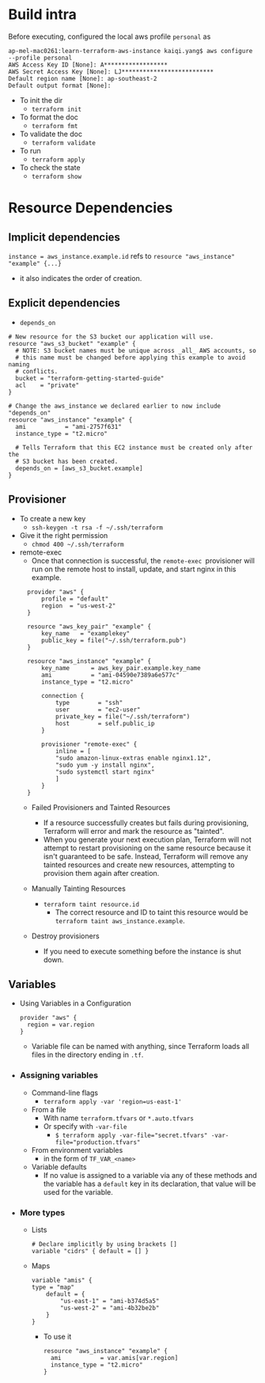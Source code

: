 # Build intra

Before executing, configured the local aws profile `personal` as 

```
ap-mel-mac0261:learn-terraform-aws-instance kaiqi.yang$ aws configure --profile personal
AWS Access Key ID [None]: A******************
AWS Secret Access Key [None]: LJ**************************
Default region name [None]: ap-southeast-2
Default output format [None]: 
```

- To init the dir 
  - `terraform init`
- To format the doc
  - `terraform fmt`
- To validate the doc
  - `terraform validate`
- To run
  - `terraform apply`
- To check the state
  - `terraform show`


# Resource Dependencies

## Implicit dependencies
`instance = aws_instance.example.id` refs to `resource "aws_instance" "example" {...}`
- it also indicates the order of creation.

## Explicit dependencies
- `depends_on`
```
# New resource for the S3 bucket our application will use.
resource "aws_s3_bucket" "example" {
  # NOTE: S3 bucket names must be unique across _all_ AWS accounts, so
  # this name must be changed before applying this example to avoid naming
  # conflicts.
  bucket = "terraform-getting-started-guide"
  acl    = "private"
}

# Change the aws_instance we declared earlier to now include "depends_on"
resource "aws_instance" "example" {
  ami           = "ami-2757f631"
  instance_type = "t2.micro"

  # Tells Terraform that this EC2 instance must be created only after the
  # S3 bucket has been created.
  depends_on = [aws_s3_bucket.example]
}
```

## Provisioner

- To create a new key
  - `ssh-keygen -t rsa -f ~/.ssh/terraform`
- Give it the right permission
  - `chmod 400 ~/.ssh/terraform`
- remote-exec
  - Once that connection is successful, the `remote-exec `provisioner will run on the remote host to install, update, and start nginx in this example.
  ```
    provider "aws" {
        profile = "default"
        region  = "us-west-2"
    }

    resource "aws_key_pair" "example" {
        key_name   = "examplekey"
        public_key = file("~/.ssh/terraform.pub")
    }

    resource "aws_instance" "example" {
        key_name      = aws_key_pair.example.key_name
        ami           = "ami-04590e7389a6e577c"
        instance_type = "t2.micro"

        connection {
            type        = "ssh"
            user        = "ec2-user"
            private_key = file("~/.ssh/terraform")
            host        = self.public_ip
        }

        provisioner "remote-exec" {
            inline = [
            "sudo amazon-linux-extras enable nginx1.12",
            "sudo yum -y install nginx",
            "sudo systemctl start nginx"
            ]
        }
    }

  ```
  - Failed Provisioners and Tainted Resources
    - If a resource successfully creates but fails during provisioning, Terraform will error and mark the resource as "tainted". 
    - When you generate your next execution plan, Terraform will not attempt to restart provisioning on the same resource because it isn't guaranteed to be safe. Instead, Terraform will remove any tainted resources and create new resources, attempting to provision them again after creation.

  - Manually Tainting Resources
    - `terraform taint resource.id`
      - The correct resource and ID to taint this resource would be `terraform taint aws_instance.example`.
  - Destroy provisioners
    - If you need to execute something before the instance is shut down.

## Variables
- Using Variables in a Configuration
  ```
  provider "aws" {
    region = var.region
  }
  ```
  - Variable file can be named with anything, since Terraform loads all files in the directory ending in `.tf`.
- ### Assigning variables
  - Command-line flags
    - `terraform apply -var 'region=us-east-1'`
  - From a file
    - With name `terraform.tfvars` or `*.auto.tfvars`
    - Or specify with `-var-file`
      - `$ terraform apply -var-file="secret.tfvars" -var-file="production.tfvars"`
  - From environment variables
    - in the form of `TF_VAR_<name>`
  - Variable defaults
    - If no value is assigned to a variable via any of these methods and the variable has a `default` key in its declaration, that value will be used for the variable.
- ### More types
  - Lists
    ```
    # Declare implicitly by using brackets []
    variable "cidrs" { default = [] }
    ```
  - Maps
    ```
    variable "amis" {
    type = "map"
        default = {
            "us-east-1" = "ami-b374d5a5"
            "us-west-2" = "ami-4b32be2b"
        }
    }
    ```
    - To use it
      ```
      resource "aws_instance" "example" {
        ami           = var.amis[var.region]
        instance_type = "t2.micro"
      }
      ```